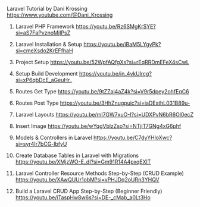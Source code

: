 Laravel Tutorial by Dani Krossing https://www.youtube.com/@Dani_Krossing

1. Laravel PHP Framework
   https://youtu.be/Rz6SMgKrSYE?si=aS7FaPvznoMjIPsZ

2. Laravel Installation & Setup
   https://youtu.be/iBaM5LYgyPk?si=cmeXsdo2KrEFfhaH

3. Project Setup
   https://youtu.be/52WpfAQfgXs?si=rEqRRDmEFeX4sCwL

4. Setup Build Development
   https://youtu.be/in_4vkUlrcg?si=xP6qbDcE_aGeuHr_

5. Routes Get Type
   https://youtu.be/9tZZai4aZ4k?si=V9r5dpey2ohfEqC6

6. Routes Post Type
   https://youtu.be/3HhZnugpuic?si=iaDEsthL031B89u-

7. Laravel Layouts
   https://youtu.be/mI7GW7xuO-I?si=UDXPvN6bR6Ol0ecZ

8. Insert Image
   https://youtu.be/wYqgVblzZso?si=NTjiT7GNg4xG6phf

9. Models & Controllers in Laravel
   https://youtu.be/C7dyYHloXwc?si=syr4Ir7bCG-lbfyU

10. Create Database Tables in Laravel with Migrations
    https://youtu.be/XMjzWO-E_dI?si=Gm91R14A4pxqEXlT

11. Laravel Controller Resource Methods Step-by-Step (CRUD Example)
    https://youtu.be/XAwQUUr1obM?si=vPHJDq2oURn3YHQV

12. Build a Laravel CRUD App Step-by-Step (Beginner Friendly)
    https://youtu.be/iTaspHw8w6s?si=DE-_cMab_a0Lt3Ho
